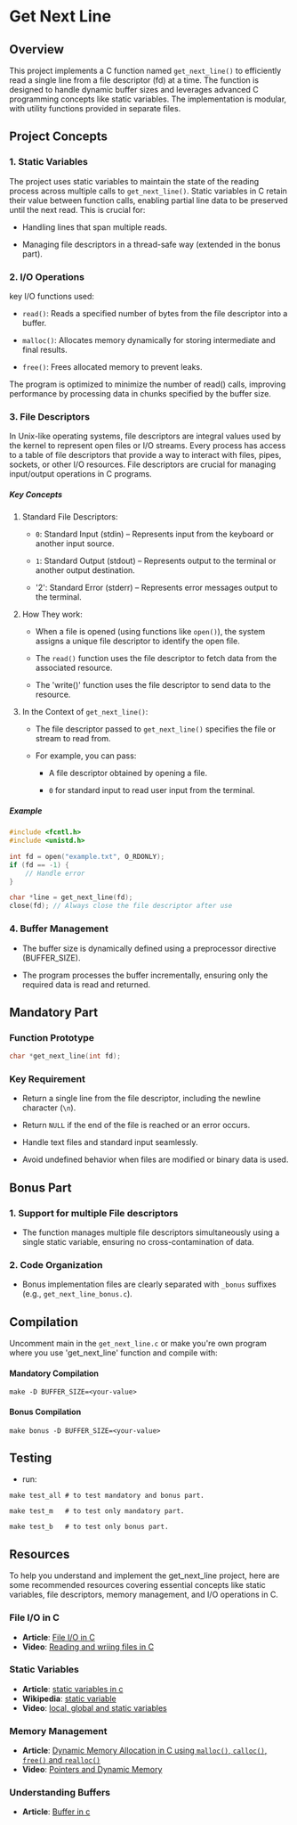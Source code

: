 # Get Next Line

## Overview

This project implements a C function named `get_next_line()` to efficiently read a single line from a file descriptor (fd) at a time. The function is designed to handle dynamic buffer sizes and leverages advanced C programming concepts like static variables. The implementation is modular, with utility functions provided in separate files.

## Project Concepts

### 1. Static Variables

The project uses static variables to maintain the state of the reading process across multiple calls to `get_next_line()`. Static variables in C retain their value between function calls, enabling partial line data to be preserved until the next read. This is crucial for:

- Handling lines that span multiple reads.

- Managing file descriptors in a thread-safe way (extended in the bonus part).

### 2. I/O Operations

key I/O functions used:

- `read()`: Reads a specified number of bytes from the file descriptor into a buffer.

- `malloc()`: Allocates memory dynamically for storing intermediate and final results.

- `free()`: Frees allocated memory to prevent leaks.

The program is optimized to minimize the number of read() calls, improving performance by processing data in chunks specified by the buffer size.

### 3. File Descriptors

In Unix-like operating systems, file descriptors are integral values used by the kernel to represent open files or I/O streams. Every process has access to a table of file descriptors that provide a way to interact with files, pipes, sockets, or other I/O resources. File descriptors are crucial for managing input/output operations in C programs.

##### Key Concepts

1. Standard File Descriptors:

   - `0`: Standard Input (stdin) – Represents input from the keyboard or another input source.

   - `1`: Standard Output (stdout) – Represents output to the terminal or another output destination.

   - '2': Standard Error (stderr) – Represents error messages output to the terminal.

2. How They work:

   - When a file is opened (using functions like `open()`), the system assigns a unique file descriptor to identify the open file.

   - The `read()` function uses the file descriptor to fetch data from the associated resource.

   - The 'write()' function uses the file descriptor to send data to the resource.

3. In the Context of `get_next_line()`:

   - The file descriptor passed to `get_next_line()` specifies the file or stream to read from.

   - For example, you can pass:

     - A file descriptor obtained by opening a file.

     - `0` for standard input to read user input from the terminal.

##### Example

```c
#include <fcntl.h>
#include <unistd.h>

int fd = open("example.txt", O_RDONLY);
if (fd == -1) {
    // Handle error
}

char *line = get_next_line(fd);
close(fd); // Always close the file descriptor after use
```

### 4. Buffer Management

- The buffer size is dynamically defined using a preprocessor directive (BUFFER_SIZE).

- The program processes the buffer incrementally, ensuring only the required data is read and returned.

## Mandatory Part

### Function Prototype

```c
char *get_next_line(int fd);
```

### Key Requirement

- Return a single line from the file descriptor, including the newline character (`\n`).

- Return `NULL` if the end of the file is reached or an error occurs.

- Handle text files and standard input seamlessly.

- Avoid undefined behavior when files are modified or binary data is used.

## Bonus Part

### 1. Support for multiple File descriptors

- The function manages multiple file descriptors simultaneously using a single static variable, ensuring no cross-contamination of data.

### 2. Code Organization

- Bonus implementation files are clearly separated with `_bonus` suffixes (e.g., `get_next_line_bonus.c`).

## Compilation

Uncomment main in the `get_next_line.c` or make you're own program where you use 'get_next_line' function and compile with:

#### Mandatory Compilation

```make
make -D BUFFER_SIZE=<your-value>
```

#### Bonus Compilation

```make
make bonus -D BUFFER_SIZE=<your-value>
```

## Testing

- run:

```make
make test_all # to test mandatory and bonus part.

make test_m   # to test only mandatory part.

make test_b   # to test only bonus part.
```

## Resources

To help you understand and implement the get_next_line project, here are some recommended resources covering essential concepts like static variables, file descriptors, memory management, and I/O operations in C.

### File I/O in C

- **Article**: [File I/O in C](https://www.geeksforgeeks.org/input-output-system-calls-c-create-open-close-read-write/)
- **Video**: [Reading and wriing files in C](https://youtu.be/BQJBe4IbsvQ?si=68bYexEe2oj__uYr)

### Static Variables

- **Article**: [static variables in c](https://www.geeksforgeeks.org/static-variables-in-c/)
- **Wikipedia**: [static variable](https://www.geeksforgeeks.org/static-variables-in-c/)
- **Video**: [local, global and static variables](https://youtu.be/K9s1EuzMmYI?si=veSuiRD5LPt2ZkrI)

### Memory Management

- **Article**: [Dynamic Memory Allocation in C using `malloc()`, `calloc()`, `free()` and `realloc()`](https://www.geeksforgeeks.org/dynamic-memory-allocation-in-c-using-malloc-calloc-free-and-realloc/)
- **Video**: [Pointers and Dynamic Memory](https://www.youtube.com/watch?v=_8-ht2AKyH4)

### Understanding Buffers

- **Article**: [Buffer in c](https://www.geeksforgeeks.org/buffer-in-c-programming/)
